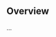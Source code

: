 <!-- Note: Please must use one of our issue templates to file an issue! 🛑 -->
<!-- 👉 https://github.com/sb-child-private-UJ5N8BYo/analytics-backend-wechat/issues/new/choose 👈 -->
<!-- **Issues that should have been filed with a template will be closed without action, and we will ask you to use a template.** -->

<!-- This blank issue template is only for issues that don't fit any of the templates. -->

## Overview

...
